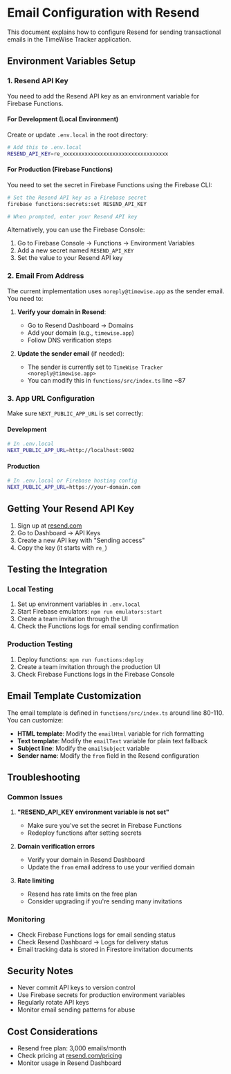 # Email Configuration with Resend

This document explains how to configure Resend for sending transactional emails in the TimeWise Tracker application.

## Environment Variables Setup

### 1. Resend API Key

You need to add the Resend API key as an environment variable for Firebase Functions.

#### For Development (Local Environment)

Create or update `.env.local` in the root directory:

```bash
# Add this to .env.local
RESEND_API_KEY=re_xxxxxxxxxxxxxxxxxxxxxxxxxxxxxxxxxx
```

#### For Production (Firebase Functions)

You need to set the secret in Firebase Functions using the Firebase CLI:

```bash
# Set the Resend API key as a Firebase secret
firebase functions:secrets:set RESEND_API_KEY

# When prompted, enter your Resend API key
```

Alternatively, you can use the Firebase Console:
1. Go to Firebase Console → Functions → Environment Variables
2. Add a new secret named `RESEND_API_KEY`
3. Set the value to your Resend API key

### 2. Email From Address

The current implementation uses `noreply@timewise.app` as the sender email. You need to:

1. **Verify your domain in Resend**:
   - Go to Resend Dashboard → Domains
   - Add your domain (e.g., `timewise.app`)
   - Follow DNS verification steps

2. **Update the sender email** (if needed):
   - The sender is currently set to `TimeWise Tracker <noreply@timewise.app>`
   - You can modify this in `functions/src/index.ts` line ~87

### 3. App URL Configuration

Make sure `NEXT_PUBLIC_APP_URL` is set correctly:

#### Development
```bash
# In .env.local
NEXT_PUBLIC_APP_URL=http://localhost:9002
```

#### Production
```bash
# In .env.local or Firebase hosting config
NEXT_PUBLIC_APP_URL=https://your-domain.com
```

## Getting Your Resend API Key

1. Sign up at [resend.com](https://resend.com)
2. Go to Dashboard → API Keys
3. Create a new API key with "Sending access"
4. Copy the key (it starts with `re_`)

## Testing the Integration

### Local Testing

1. Set up environment variables in `.env.local`
2. Start Firebase emulators: `npm run emulators:start`
3. Create a team invitation through the UI
4. Check the Functions logs for email sending confirmation

### Production Testing

1. Deploy functions: `npm run functions:deploy`
2. Create a team invitation through the production UI
3. Check Firebase Functions logs in the Firebase Console

## Email Template Customization

The email template is defined in `functions/src/index.ts` around line 80-110. You can customize:

- **HTML template**: Modify the `emailHtml` variable for rich formatting
- **Text template**: Modify the `emailText` variable for plain text fallback
- **Subject line**: Modify the `emailSubject` variable
- **Sender name**: Modify the `from` field in the Resend configuration

## Troubleshooting

### Common Issues

1. **"RESEND_API_KEY environment variable is not set"**
   - Make sure you've set the secret in Firebase Functions
   - Redeploy functions after setting secrets

2. **Domain verification errors**
   - Verify your domain in Resend Dashboard
   - Update the `from` email address to use your verified domain

3. **Rate limiting**
   - Resend has rate limits on the free plan
   - Consider upgrading if you're sending many invitations

### Monitoring

- Check Firebase Functions logs for email sending status
- Check Resend Dashboard → Logs for delivery status
- Email tracking data is stored in Firestore invitation documents

## Security Notes

- Never commit API keys to version control
- Use Firebase secrets for production environment variables
- Regularly rotate API keys
- Monitor email sending patterns for abuse

## Cost Considerations

- Resend free plan: 3,000 emails/month
- Check pricing at [resend.com/pricing](https://resend.com/pricing)
- Monitor usage in Resend Dashboard